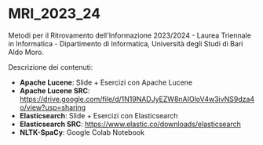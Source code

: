 # MRI_2023_24
Metodi per il Ritrovamento dell'Informazione 2023/2024 - Laurea Triennale in Informatica - Dipartimento di Informatica, Università degli Studi di Bari Aldo Moro.

Descrizione dei contenuti:

- **Apache Lucene**: Slide + Esercizi con Apache Lucene
- **Apache Lucene SRC**: https://drive.google.com/file/d/1N19NADJyEZW8nAIOloV4w3ivNS9dza4o/view?usp=sharing
- **Elasticsearch**: Slide + Esercizi con Elasticsearch
- **Elasticsearch SRC**: https://www.elastic.co/downloads/elasticsearch
- **NLTK-SpaCy**: Google Colab Notebook
